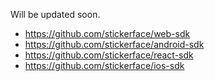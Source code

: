 Will be updated soon.


- https://github.com/stickerface/web-sdk
- https://github.com/stickerface/android-sdk
- https://github.com/stickerface/react-sdk
- https://github.com/stickerface/ios-sdk

